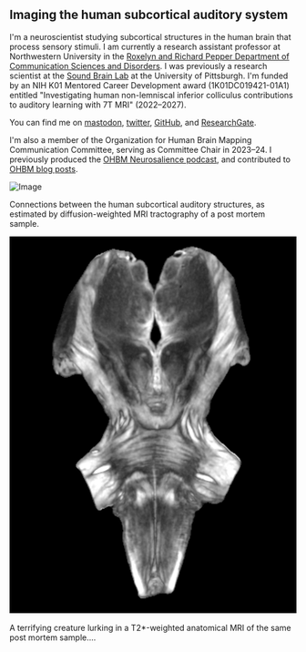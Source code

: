 ## Imaging the human subcortical auditory system
I'm a neuroscientist studying subcortical structures in the human brain that process sensory stimuli.
I am currently a research assistant professor at Northwestern University in the [Roxelyn and Richard Pepper Department of Communication Sciences and Disorders](https://communication.northwestern.edu/academics/communication-sciences-and-disorders/). I was previously a research scientist at the [Sound Brain Lab](https://www.shrs.pitt.edu/csd/research/sound-brain-lab) at the University of Pittsburgh.
I'm funded by an NIH K01 Mentored Career Development award (1K01DC019421-01A1) entitled "Investigating human non-lemniscal inferior colliculus contributions to auditory learning with 7T MRI" (2022–2027).

You can find me on [mastodon](https://fediscience.org/@sitek), [twitter](https://twitter.com/krsitek), [GitHub](https://github.com/sitek), and [ResearchGate](https://www.researchgate.net/profile/Kevin_Sitek).

I'm also a member of the Organization for Human Brain Mapping Communication Committee, serving as Committee Chair in 2023–24. I previously produced the [OHBM Neurosalience podcast](https://anchor.fm/ohbm), and contributed to [OHBM blog posts](https://www.ohbmbrainmappingblog.com/contributors.html).

![Image](./images/KevinSitek_postmortem-human-brainstem_auditory-tractography.png)

Connections between the human subcortical auditory structures, as estimated by diffusion-weighted MRI tractography of a post mortem sample.

![Image](./images/demonculus_postmortem-brainstem.png)

A terrifying creature lurking in a T2*-weighted anatomical MRI of the same post mortem sample....
